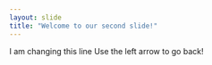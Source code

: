 ```yaml
---
layout: slide
title: "Welcome to our second slide!"
---
```

I am changing this line
Use the left arrow to go back!
